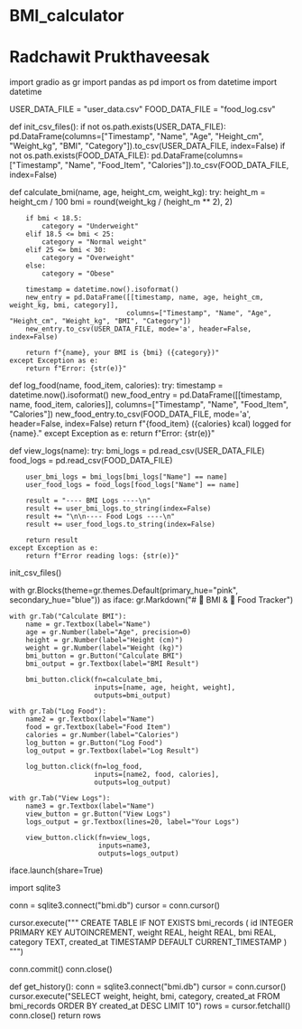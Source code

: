 # BMI_calculator
# Radchawit Prukthaveesak

import gradio as gr
import pandas as pd
import os
from datetime import datetime

USER_DATA_FILE = "user_data.csv"
FOOD_DATA_FILE = "food_log.csv"

def init_csv_files():
    if not os.path.exists(USER_DATA_FILE):
        pd.DataFrame(columns=["Timestamp", "Name", "Age", "Height_cm", "Weight_kg", "BMI", "Category"]).to_csv(USER_DATA_FILE, index=False)
    if not os.path.exists(FOOD_DATA_FILE):
        pd.DataFrame(columns=["Timestamp", "Name", "Food_Item", "Calories"]).to_csv(FOOD_DATA_FILE, index=False)

def calculate_bmi(name, age, height_cm, weight_kg):
    try:
        height_m = height_cm / 100
        bmi = round(weight_kg / (height_m ** 2), 2)

        if bmi < 18.5:
            category = "Underweight"
        elif 18.5 <= bmi < 25:
            category = "Normal weight"
        elif 25 <= bmi < 30:
            category = "Overweight"
        else:
            category = "Obese"

        timestamp = datetime.now().isoformat()
        new_entry = pd.DataFrame([[timestamp, name, age, height_cm, weight_kg, bmi, category]],
                                 columns=["Timestamp", "Name", "Age", "Height_cm", "Weight_kg", "BMI", "Category"])
        new_entry.to_csv(USER_DATA_FILE, mode='a', header=False, index=False)

        return f"{name}, your BMI is {bmi} ({category})"
    except Exception as e:
        return f"Error: {str(e)}"

def log_food(name, food_item, calories):
    try:
        timestamp = datetime.now().isoformat()
        new_food_entry = pd.DataFrame([[timestamp, name, food_item, calories]],
                                      columns=["Timestamp", "Name", "Food_Item", "Calories"])
        new_food_entry.to_csv(FOOD_DATA_FILE, mode='a', header=False, index=False)
        return f"{food_item} ({calories} kcal) logged for {name}."
    except Exception as e:
        return f"Error: {str(e)}"

def view_logs(name):
    try:
        bmi_logs = pd.read_csv(USER_DATA_FILE)
        food_logs = pd.read_csv(FOOD_DATA_FILE)

        user_bmi_logs = bmi_logs[bmi_logs["Name"] == name]
        user_food_logs = food_logs[food_logs["Name"] == name]

        result = "---- BMI Logs ----\n"
        result += user_bmi_logs.to_string(index=False)
        result += "\n\n---- Food Logs ----\n"
        result += user_food_logs.to_string(index=False)

        return result
    except Exception as e:
        return f"Error reading logs: {str(e)}"

init_csv_files()

with gr.Blocks(theme=gr.themes.Default(primary_hue="pink", secondary_hue="blue")) as iface:
    gr.Markdown("# 🧮 BMI & 🍎 Food Tracker")

    with gr.Tab("Calculate BMI"):
        name = gr.Textbox(label="Name")
        age = gr.Number(label="Age", precision=0)
        height = gr.Number(label="Height (cm)")
        weight = gr.Number(label="Weight (kg)")
        bmi_button = gr.Button("Calculate BMI")
        bmi_output = gr.Textbox(label="BMI Result")

        bmi_button.click(fn=calculate_bmi,
                         inputs=[name, age, height, weight],
                         outputs=bmi_output)

    with gr.Tab("Log Food"):
        name2 = gr.Textbox(label="Name")
        food = gr.Textbox(label="Food Item")
        calories = gr.Number(label="Calories")
        log_button = gr.Button("Log Food")
        log_output = gr.Textbox(label="Log Result")

        log_button.click(fn=log_food,
                         inputs=[name2, food, calories],
                         outputs=log_output)

    with gr.Tab("View Logs"):
        name3 = gr.Textbox(label="Name")
        view_button = gr.Button("View Logs")
        logs_output = gr.Textbox(lines=20, label="Your Logs")

        view_button.click(fn=view_logs,
                          inputs=name3,
                          outputs=logs_output)

iface.launch(share=True)

import sqlite3

conn = sqlite3.connect("bmi.db")
cursor = conn.cursor()

cursor.execute("""
CREATE TABLE IF NOT EXISTS bmi_records (
    id INTEGER PRIMARY KEY AUTOINCREMENT,
    weight REAL,
    height REAL,
    bmi REAL,
    category TEXT,
    created_at TIMESTAMP DEFAULT CURRENT_TIMESTAMP
)
""")

conn.commit()
conn.close()

def get_history():
    conn = sqlite3.connect("bmi.db")
    cursor = conn.cursor()
    cursor.execute("SELECT weight, height, bmi, category, created_at FROM bmi_records ORDER BY created_at DESC LIMIT 10")
    rows = cursor.fetchall()
    conn.close()
    return rows
